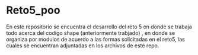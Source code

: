 # Reto5_poo
En este repositorio se encuentra el desarrollo del reto 5 en donde se trabaja todo acerca del codigo shape (anteriormente trabjado) , en donde se organiza por modulos de acuerdo a las formas solicitadas en el reto5, las cuales se encuentran adjuntadas en los archivos de este repo. 
